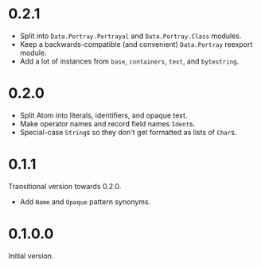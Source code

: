# 0.2.1

* Split into `Data.Portray.Portrayal` and `Data.Portray.Class` modules.
* Keep a backwards-compatible (and convenient) `Data.Portray` reexport module.
* Add a lot of instances from `base`, `containers`, `text`, and `bytestring`.

# 0.2.0

* Split Atom into literals, identifiers, and opaque text.
* Make operator names and record field names `Ident`s.
* Special-case `String`s so they don't get formatted as lists of `Char`s.

# 0.1.1

Transitional version towards 0.2.0.

* Add `Name` and `Opaque` pattern synonyms.

# 0.1.0.0

Initial version.
